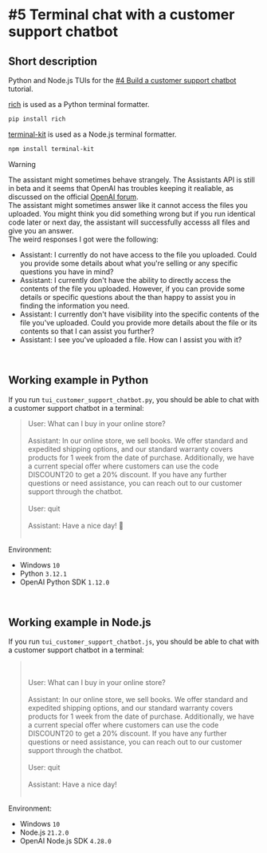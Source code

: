 # #5 Terminal chat with a customer support chatbot

## Short description

Python and Node.js TUIs for the <a href="https://github.com/rokbenko/ai-playground/tree/main/openai-tutorials/4-Build_a_customer_support_chatbot">#4 Build a customer support chatbot</a> tutorial.

<a href="https://github.com/Textualize/rich">rich</a> is used as a Python terminal formatter.

```bash
pip install rich
```

<a href="https://github.com/cronvel/terminal-kit">terminal-kit<a> is used as a Node.js terminal formatter.

```bash
npm install terminal-kit
```

> [!WARNING]
> The assistant might sometimes behave strangely. The Assistants API is still in beta and it seems that OpenAI has troubles keeping it realiable, as discussed on the official <a href="https://community.openai.com/t/assistant-not-able-to-access-uploaded-file/524495/1">OpenAI forum</a>.<br>
> The assistant might sometimes answer like it cannot access the files you uploaded. You might think you did something wrong but if you run identical code later or next day, the assistant will successfully accesss all files and give you an answer.<br>
> The weird responses I got were the following:
>
> - Assistant: I currently do not have access to the file you uploaded. Could you provide some details about what you're selling or any specific questions you have in mind?
> - Assistant: I currently don't have the ability to directly access the contents of the file you uploaded. However, if you can provide some details or specific questions about the
>   than happy to assist you in finding the information you need.
> - Assistant: I currently don't have visibility into the specific contents of the file you've uploaded. Could you provide more details about the file or its contents so that I can assist you further?
> - Assistant: I see you've uploaded a file. How can I assist you with it?

<br>

## Working example in Python

If you run `tui_customer_support_chatbot.py`, you should be able to chat with a customer support chatbot in a terminal:

> User: What can I buy in your online store?
> <br><br>
> Assistant: In our online store, we sell books. We offer standard and expedited shipping options, and our standard warranty covers products for 1 week from the date of purchase. Additionally, we have a current special offer where customers can use the code DISCOUNT20 to get a 20% discount. If you have any further questions or need assistance, you can reach out to our customer support through the chatbot.
> <br><br>
> User: quit
> <br><br>
> Assistant: Have a nice day! 👋
> <br><br>

Environment:

- Windows `10`
- Python `3.12.1`
- OpenAI Python SDK `1.12.0`

<br>

## Working example in Node.js

If you run `tui_customer_support_chatbot.js`, you should be able to chat with a customer support chatbot in a terminal:

> <br><br>
> User: What can I buy in your online store?
> <br><br>
> Assistant: In our online store, we sell books. We offer standard and expedited shipping options, and our standard warranty covers products for 1 week from the date of purchase. Additionally, we have a current special offer where customers can use the code DISCOUNT20 to get a 20% discount. If you have any further questions or need assistance, you can reach out to our customer support through the chatbot.
> <br><br>
> User: quit
> <br><br>
> Assistant: Have a nice day!
> <br><br>

Environment:

- Windows `10`
- Node.js `21.2.0`
- OpenAI Node.js SDK `4.28.0`
